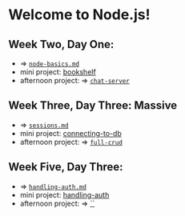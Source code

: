 # Welcome to Node.js! 

## Week Two, Day One: 
- => [`node-basics.md`](https://github.com/kale-stew/devmtn-notes/blob/master/Node.js/node-basics.md)
- mini project: [bookshelf](https://github.com/devMountain/node-introduction)
- afternoon project: => [`chat-server`](https://github.com/kale-stew/devmtn-notes/tree/master/Node.js/chat-server)

## Week Three, Day Three: Massive
- => [`sessions.md`](https://github.com/kale-stew/devmtn-notes/blob/master/Node.js/sessions.md)
- mini project: [connecting-to-db](https://github.com/devMountain/mini-sql-node-massive)
- afternoon project: => [`full-crud`](https://github.com/kale-stew/devmtn-notes/tree/master/Node.js/full-crud)

## Week Five, Day Three: 
- => [`handling-auth.md`](https://github.com/kale-stew/devmtn-notes/blob/master/Node.js/handling-auth.md)
- mini project: [handling-auth](https://github.com/devmountain/node-auth-mini)
- afternoon project: => [``]()
